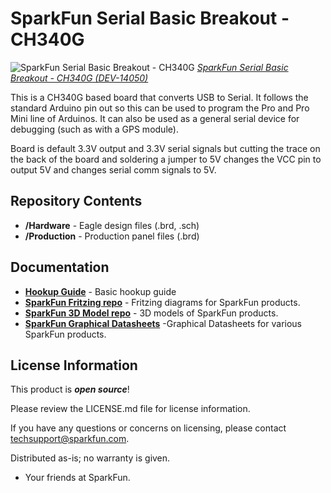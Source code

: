SparkFun Serial Basic Breakout - CH340G
========================================

![SparkFun Serial Basic Breakout - CH340G](https://cdn.sparkfun.com//assets/parts/1/1/8/8/8/14050-01.jpg)
[*SparkFun Serial Basic Breakout - CH340G (DEV-14050)*](https://www.sparkfun.com/products/14050)

This is a CH340G based board that converts USB to Serial. 
It follows the standard Arduino pin out so this can be used to program the Pro and Pro Mini line of Arduinos. 
It can also be used as a general serial device for debugging (such as with a GPS module).

Board is default 3.3V output and 3.3V serial signals but cutting the trace on the back of the board and 
soldering a jumper to 5V changes the VCC pin to output 5V and changes serial comm signals to 5V.

Repository Contents
-------------------

* **/Hardware** - Eagle design files (.brd, .sch)
* **/Production** - Production panel files (.brd)

Documentation
--------------
* **[Hookup Guide](https://learn.sparkfun.com/tutorials/serial-basic-hookup-guide)** - Basic hookup guide
* **[SparkFun Fritzing repo](https://github.com/sparkfun/Fritzing_Parts)** - Fritzing diagrams for SparkFun products.
* **[SparkFun 3D Model repo](https://github.com/sparkfun/3D_Models)** - 3D models of SparkFun products. 
* **[SparkFun Graphical Datasheets](https://github.com/sparkfun/Graphical_Datasheets)** -Graphical Datasheets for various SparkFun products.


License Information
-------------------

This product is _**open source**_! 

Please review the LICENSE.md file for license information. 

If you have any questions or concerns on licensing, please contact techsupport@sparkfun.com.

Distributed as-is; no warranty is given.

- Your friends at SparkFun.